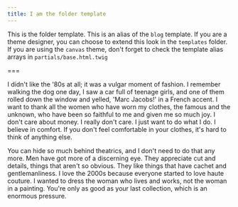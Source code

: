 ```yaml
---
title: I am the folder template
---
```


This is the folder template. This is an alias of the `blog` template. If you are a theme designer, you can choose to extend this look in the `templates` folder. If you are using the `canvas` theme, don't forget to check the template alias arrays in `partials/base.html.twig`

===

I didn't like the '80s at all; it was a vulgar moment of fashion. I remember walking the dog one day, I saw a car full of teenage girls, and one of them rolled down the window and yelled, 'Marc Jacobs!' in a French accent. I want to thank all the women who have worn my clothes, the famous and the unknown, who have been so faithful to me and given me so much joy. I don't care about money. I really don't care. I just want to do what I do. I believe in comfort. If you don't feel comfortable in your clothes, it's hard to think of anything else.

You can hide so much behind theatrics, and I don't need to do that any more. Men have got more of a discerning eye. They appreciate cut and details, things that aren't so obvious. They like things that have cachet and gentlemanliness. I love the 2000s because everyone started to love haute couture. I wanted to dress the woman who lives and works, not the woman in a painting. You're only as good as your last collection, which is an enormous pressure.
